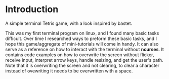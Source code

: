 # Introduction
A simple terminal Tetris game, with a look inspired by bastet.

This was my first terminal program on linux, and I found many basic tasks difficult. Over time I researched ways to preform these basic tasks, and I hope this game/aggregate of mini-tutorials will come in handy. It can also serve as a reference on how to interact with the terminal without **ncurses**. It contains code examples on how to overwrite the screen without flicker, receive input, interpret arrow keys, handle resizing, and get the user's path. Note that it is overwriting the screen and not clearing, to clear a character instead of ovewriting it needs to be overwritten with a space.
